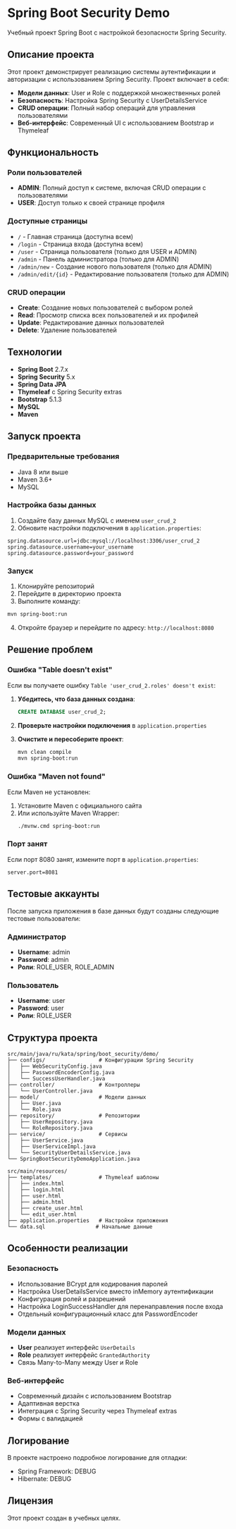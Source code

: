 # Spring Boot Security Demo

Учебный проект Spring Boot с настройкой безопасности Spring Security.

## Описание проекта

Этот проект демонстрирует реализацию системы аутентификации и авторизации с использованием Spring Security. Проект включает в себя:

- **Модели данных**: User и Role с поддержкой множественных ролей
- **Безопасность**: Настройка Spring Security с UserDetailsService
- **CRUD операции**: Полный набор операций для управления пользователями
- **Веб-интерфейс**: Современный UI с использованием Bootstrap и Thymeleaf

## Функциональность

### Роли пользователей
- **ADMIN**: Полный доступ к системе, включая CRUD операции с пользователями
- **USER**: Доступ только к своей странице профиля

### Доступные страницы
- `/` - Главная страница (доступна всем)
- `/login` - Страница входа (доступна всем)
- `/user` - Страница пользователя (только для USER и ADMIN)
- `/admin` - Панель администратора (только для ADMIN)
- `/admin/new` - Создание нового пользователя (только для ADMIN)
- `/admin/edit/{id}` - Редактирование пользователя (только для ADMIN)

### CRUD операции
- **Create**: Создание новых пользователей с выбором ролей
- **Read**: Просмотр списка всех пользователей и их профилей
- **Update**: Редактирование данных пользователей
- **Delete**: Удаление пользователей

## Технологии

- **Spring Boot** 2.7.x
- **Spring Security** 5.x
- **Spring Data JPA**
- **Thymeleaf** с Spring Security extras
- **Bootstrap** 5.1.3
- **MySQL**
- **Maven**

## Запуск проекта

### Предварительные требования
- Java 8 или выше
- Maven 3.6+
- MySQL

### Настройка базы данных
1. Создайте базу данных MySQL с именем `user_crud_2`
2. Обновите настройки подключения в `application.properties`:
```properties
spring.datasource.url=jdbc:mysql://localhost:3306/user_crud_2
spring.datasource.username=your_username
spring.datasource.password=your_password
```

### Запуск
1. Клонируйте репозиторий
2. Перейдите в директорию проекта
3. Выполните команду:
```bash
mvn spring-boot:run
```
4. Откройте браузер и перейдите по адресу: `http://localhost:8080`

## Решение проблем

### Ошибка "Table doesn't exist"
Если вы получаете ошибку `Table 'user_crud_2.roles' doesn't exist`:

1. **Убедитесь, что база данных создана**:
   ```sql
   CREATE DATABASE user_crud_2;
   ```

2. **Проверьте настройки подключения** в `application.properties`

3. **Очистите и пересоберите проект**:
   ```bash
   mvn clean compile
   mvn spring-boot:run
   ```

### Ошибка "Maven not found"
Если Maven не установлен:
1. Установите Maven с официального сайта
2. Или используйте Maven Wrapper:
   ```bash
   ./mvnw.cmd spring-boot:run
   ```

### Порт занят
Если порт 8080 занят, измените порт в `application.properties`:
```properties
server.port=8081
```

## Тестовые аккаунты

После запуска приложения в базе данных будут созданы следующие тестовые пользователи:

### Администратор
- **Username**: admin
- **Password**: admin
- **Роли**: ROLE_USER, ROLE_ADMIN

### Пользователь
- **Username**: user
- **Password**: user
- **Роли**: ROLE_USER

## Структура проекта

```
src/main/java/ru/kata/spring/boot_security/demo/
├── configs/                 # Конфигурации Spring Security
│   ├── WebSecurityConfig.java
│   ├── PasswordEncoderConfig.java
│   └── SuccessUserHandler.java
├── controller/              # Контроллеры
│   └── UserController.java
├── model/                   # Модели данных
│   ├── User.java
│   └── Role.java
├── repository/              # Репозитории
│   ├── UserRepository.java
│   └── RoleRepository.java
├── service/                 # Сервисы
│   ├── UserService.java
│   ├── UserServiceImpl.java
│   └── SecurityUserDetailsService.java
└── SpringBootSecurityDemoApplication.java

src/main/resources/
├── templates/               # Thymeleaf шаблоны
│   ├── index.html
│   ├── login.html
│   ├── user.html
│   ├── admin.html
│   ├── create_user.html
│   └── edit_user.html
├── application.properties   # Настройки приложения
└── data.sql                # Начальные данные
```

## Особенности реализации

### Безопасность
- Использование BCrypt для кодирования паролей
- Настройка UserDetailsService вместо inMemory аутентификации
- Конфигурация ролей и разрешений
- Настройка LoginSuccessHandler для перенаправления после входа
- Отдельный конфигурационный класс для PasswordEncoder

### Модели данных
- **User** реализует интерфейс `UserDetails`
- **Role** реализует интерфейс `GrantedAuthority`
- Связь Many-to-Many между User и Role

### Веб-интерфейс
- Современный дизайн с использованием Bootstrap
- Адаптивная верстка
- Интеграция с Spring Security через Thymeleaf extras
- Формы с валидацией

## Логирование

В проекте настроено подробное логирование для отладки:
- Spring Framework: DEBUG
- Hibernate: DEBUG

## Лицензия

Этот проект создан в учебных целях. 